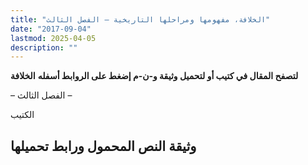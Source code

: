 ```yaml
---
title: "الخلافة، مفهومها ومراحلها التاريخية – الفصل الثالث"
date: "2017-09-04"
lastmod: 2025-04-05
description: ""
---
```

**لتصفح المقال في كتيب أو لتحميل وثيقة و-ن-م إضغط على الروابط أسفله** **الخلافة**

– الفصل الثالث –

الكتيب

## وثيقة النص المحمول ورابط تحميلها

###
